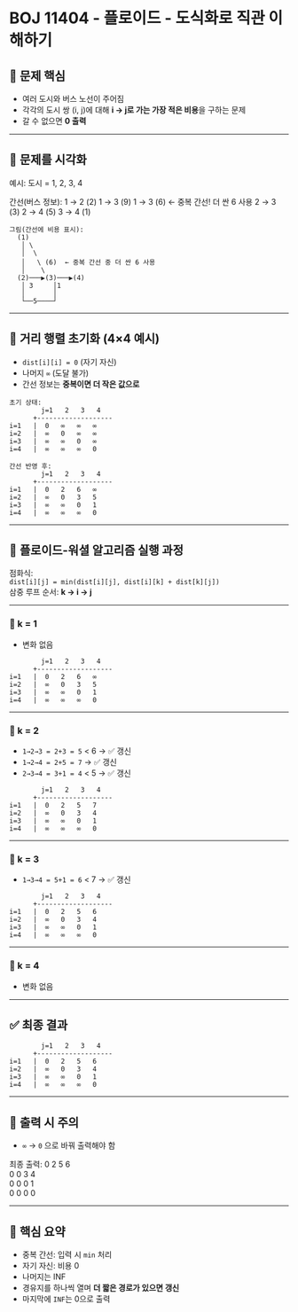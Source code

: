 # BOJ 11404 - 플로이드 - 도식화로 직관 이해하기

## 🧭 문제 핵심

- 여러 도시와 버스 노선이 주어짐
- 각각의 도시 쌍 (i, j)에 대해 **i → j로 가는 가장 적은 비용**을 구하는 문제
- 갈 수 없으면 **0 출력**

---

## 🧱 문제를 시각화

예시: 도시 = 1, 2, 3, 4

간선(버스 정보):
1 → 2 (2)
1 → 3 (9)
1 → 3 (6) ← 중복 간선! 더 싼 6 사용
2 → 3 (3)
2 → 4 (5)
3 → 4 (1)

```
그림(간선에 비용 표시):
  (1)
   │ \
   │  \
   │   \ (6)  ← 중복 간선 중 더 싼 6 사용
   │    \
  (2)───▶(3)───▶(4)
   │ 3     │1
   │       │
   └──5────┘
```

---

## 🧮 거리 행렬 초기화 (4×4 예시)

- `dist[i][i] = 0` (자기 자신)
- 나머지 `∞` (도달 불가)
- 간선 정보는 **중복이면 더 작은 값으로**

```
초기 상태:
        j=1   2   3   4
      +-------------------
i=1   |  0   ∞   ∞   ∞
i=2   |  ∞   0   ∞   ∞
i=3   |  ∞   ∞   0   ∞
i=4   |  ∞   ∞   ∞   0

간선 반영 후:
        j=1   2   3   4
      +-------------------
i=1   |  0   2   6   ∞
i=2   |  ∞   0   3   5
i=3   |  ∞   ∞   0   1
i=4   |  ∞   ∞   ∞   0
```

---

## 🔁 플로이드-워셜 알고리즘 실행 과정

점화식:  
`dist[i][j] = min(dist[i][j], dist[i][k] + dist[k][j])`  
삼중 루프 순서: **k → i → j**

---

### 📍 k = 1

- 변화 없음

```
        j=1   2   3   4
      +-------------------
i=1   |  0   2   6   ∞
i=2   |  ∞   0   3   5
i=3   |  ∞   ∞   0   1
i=4   |  ∞   ∞   ∞   0
```

---

### 📍 k = 2

- `1→2→3 = 2+3 = 5` < 6 → ✅ 갱신
- `1→2→4 = 2+5 = 7` → ✅ 갱신
- `2→3→4 = 3+1 = 4` < 5 → ✅ 갱신

```
        j=1   2   3   4
      +-------------------
i=1   |  0   2   5   7
i=2   |  ∞   0   3   4
i=3   |  ∞   ∞   0   1
i=4   |  ∞   ∞   ∞   0
```

---

### 📍 k = 3

- `1→3→4 = 5+1 = 6` < 7 → ✅ 갱신

```
        j=1   2   3   4
      +-------------------
i=1   |  0   2   5   6
i=2   |  ∞   0   3   4
i=3   |  ∞   ∞   0   1
i=4   |  ∞   ∞   ∞   0
```

---

### 📍 k = 4

- 변화 없음

---

## ✅ 최종 결과

```
        j=1   2   3   4
      +-------------------
i=1   |  0   2   5   6
i=2   |  ∞   0   3   4
i=3   |  ∞   ∞   0   1
i=4   |  ∞   ∞   ∞   0
```

---

## 🔄 출력 시 주의

- `∞` → `0` 으로 바꿔 출력해야 함

최종 출력:
0 2 5 6  
0 0 3 4  
0 0 0 1  
0 0 0 0

---

## 🧠 핵심 요약

- 중복 간선: 입력 시 `min` 처리
- 자기 자신: 비용 0
- 나머지는 INF
- 경유지를 하나씩 열며 **더 짧은 경로가 있으면 갱신**
- 마지막에 `INF`는 0으로 출력
